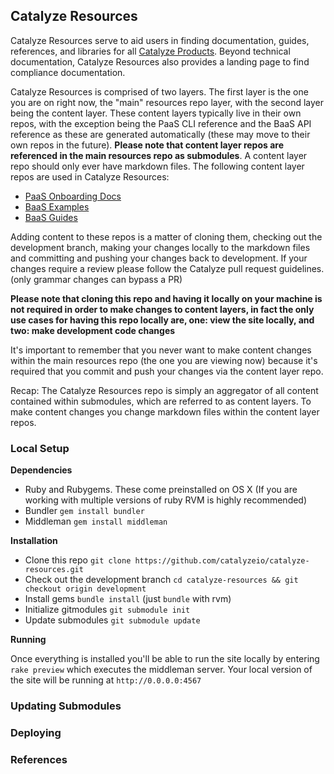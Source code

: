 ## Catalyze Resources

Catalyze Resources serve to aid users in finding documentation, guides, references, and libraries for all [Catalyze Products](https://catalyze.io/products). Beyond technical documentation, Catalyze Resources also provides a landing page to find compliance documentation.

Catalyze Resources is comprised of two layers. The first layer is the one you are on right now, the "main" resources repo layer, with the second layer being the content layer. These content layers typically live in their own repos, with the exception being the PaaS CLI reference and the BaaS API reference as these are generated automatically (these may move to their own repos in the future). **Please note that content layer repos are referenced in the main resources repo as submodules**. A content layer repo should only ever have markdown files. The following content layer repos are used in Catalyze Resources:

- [PaaS Onboarding Docs](https://github.com/catalyzeio/paas-onboarding-docs)
- [BaaS Examples](https://github.com/catalyzeio/baas-examples)
- [BaaS Guides](https://github.com/catalyzeio/baas-guides)

Adding content to these repos is a matter of cloning them, checking out the development branch, making your changes locally to the markdown files and committing and pushing your changes back to development. If your changes require a review please follow the Catalyze pull request guidelines. (only grammar changes can bypass a PR)

**Please note that cloning this repo and having it locally on your machine is not required in order to make changes to content layers, in fact the only use cases for having this repo locally are, one: view the site locally, and two: make development code changes**

It's important to remember that you never want to make content changes within the main resources repo (the one you are viewing now) because it's required that you commit and push your changes via the content layer repo.

Recap: The Catalyze Resources repo is simply an aggregator of all content contained within submodules, which are referred to as content layers. To make content changes you change markdown files within the content layer repos.


### Local Setup

**Dependencies**

- Ruby and Rubygems. These come preinstalled on OS X (If you are working with multiple versions of ruby RVM is highly recommended)
- Bundler `gem install bundler`
- Middleman `gem install middleman`

**Installation**

- Clone this repo `git clone https://github.com/catalyzeio/catalyze-resources.git`
- Check out the development branch `cd catalyze-resources && git checkout origin development`
- Install gems `bundle install` (just `bundle` with rvm)
- Initialize gitmodules `git submodule init`
- Update submodules `git submodule update`

**Running**

Once everything is installed you'll be able to run the site locally by entering `rake preview` which executes the middleman server. Your local version of the site will be running at `http://0.0.0.0:4567`




### Updating Submodules

### Deploying

### References
